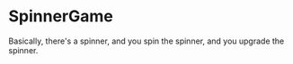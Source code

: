 # SpinnerGame

Basically, there's a spinner, and you spin the spinner, and you upgrade the spinner.
